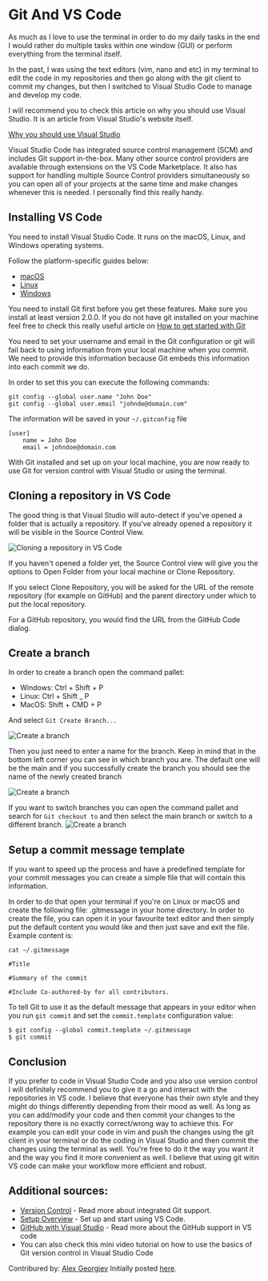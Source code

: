 # Git And VS Code

As much as I love to use the terminal in order to do my daily tasks in the end I would rather do multiple tasks within one window (GUI) or perform everything from the terminal itself.

In the past, I was using the text editors (vim, nano and etc) in my terminal to edit the code in my repositories and then go along with the git client to commit my changes, but then I switched to Visual Studio Code to manage and develop my code.

I will recommend you to check this article on why you should use Visual Studio. It is an article from Visual Studio's website itself.

[Why you should use Visual Studio](https://code.visualstudio.com/docs/editor/whyvscode)

Visual Studio Code has integrated source control management (SCM) and includes Git support in-the-box. Many other source control providers are available through extensions on the VS Code Marketplace. It also has support for handling multiple Source Control providers simultaneously so you can open all of your projects at the same time and make changes whenever this is needed. I personally find this really handy.

## Installing VS Code

You need to install Visual Studio Code. It runs on the macOS, Linux, and Windows operating systems.

Follow the platform-specific guides below:

- [macOS](https://code.visualstudio.com/docs/setup/mac)
- [Linux](https://code.visualstudio.com/docs/setup/linux)
- [Windows](https://code.visualstudio.com/docs/setup/windows)

You need to install Git first before you get these features. Make sure you install at least version 2.0.0. If you do not have git installed on your machine feel free to check this really useful article on [How to get started with Git](https://www.digitalocean.com/community/tutorials/how-to-contribute-to-open-source-getting-started-with-git)

You need to set your username and email in the Git configuration or git will fail back to using information from your local machine when you commit. We need to provide this information because Git embeds this information into each commit we do.

In order to set this you can execute the following commands:

```
git config --global user.name "John Doe"
git config --global user.email "johnde@domain.com"
```

The information will be saved in your `~/.gitconfig` file

```
[user]
    name = John Doe
    email = johndoe@domain.com
```

With Git installed and set up on your local machine, you are now ready to use Git for version control with Visual Studio or using the terminal.

## Cloning a repository in VS Code

The good thing is that Visual Studio will auto-detect if you've opened a folder that is actually a repository. If you've already opened a repository it will be visible in the Source Control View.

![Cloning a repository in VS Code](https://cdn.devdojo.com/images/february2021/article1.png)

If you haven't opened a folder yet, the Source Control view will give you the options to Open Folder from your local machine or Clone Repository.

If you select Clone Repository, you will be asked for the URL of the remote repository (for example on GitHub) and the parent directory under which to put the local repository.

For a GitHub repository, you would find the URL from the GitHub Code dialog.

## Create a branch

In order to create a branch open the command pallet:

- Windows: Ctrl + Shift + P
- Linux: Ctrl + Shift _ P
- MacOS: Shift + CMD + P

And select `Git Create Branch...`

![Create a branch](https://cdn.devdojo.com/images/february2021/artcile3.png)

Then you just need to enter a name for the branch. Keep in mind that in the bottom left corner you can see in which branch you are. The default one will be the main and if you successfully create the branch you should see the name of the newly created branch

![Create a branch](https://cdn.devdojo.com/images/february2021/article4.png)

If you want to switch branches you can open the command pallet and search for `Git checkout to` and then select the main branch or switch to a different branch.
![Create a branch](https://cdn.devdojo.com/images/february2021/article5.png)

## Setup a commit message template

If you want to speed up the process and have a predefined template for your commit messages you can create a simple file that will contain this information.

In order to do that open your terminal if you're on Linux or macOS and create the following file: .gitmessage in your home directory. In order to create the file, you can open it in your favourite text editor and then simply put the default content you would like and then just save and exit the file. Example content is:
```
cat ~/.gitmessage
```

```
#Title

#Summary of the commit

#Include Co-authored-by for all contributors.
```

To tell Git to use it as the default message that appears in your editor when you run `git commit` and set the `commit.template` configuration value:

```
$ git config --global commit.template ~/.gitmessage
$ git commit
```

## Conclusion

If you prefer to code in Visual Studio Code and you also use version control I will definitely recommend you to give it a go and interact with the repositories in VS code. I believe that everyone has their own style and they might do things differently depending from their mood as well. As long as you can add/modify your code and then commit your changes to the repository there is no exactly correct/wrong way to achieve this. For example you can edit your code in vim and push the changes using the git client in your terminal or do the coding in Visual Studio and then commit the changes using the terminal as well. You're free to do it the way you want it and the way you find it more convenient as well. I believe that using git witin VS code can make your workflow more efficient and robust.

## Additional sources:

- [Version Control](https://code.visualstudio.com/docs/editor/versioncontrol) - Read more about integrated Git support.
- [Setup Overview](https://code.visualstudio.com/docs/setup/setup-overview) - Set up and start using VS Code.
- [GitHub with Visual Studio](https://www.notion.so/Git-version-control-with-Visual-Studio-Code-8de38af5cf324b9d89c4827e32dfe173) - Read more about the GitHub support in VS code
- You can also check this mini video tutorial on how to use the basics of Git version control in Visual Studio Code

Contribured by: [Alex Georgiev](https://twitter.com/AlexGeorgiev17)
Initially posted [here](https://devdojo.com/alexg/version-control-with-visual-studio-code-1).